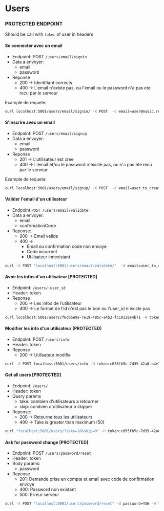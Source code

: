 # Users

### PROTECTED ENDPOINT

Should be call with `token` of user in headers

#### Se connecter avec un email

* Endpoint: POST `/users/email/signin`
* Data a envoyer:
    * email
    * password
* Reponse
    * 200 -> Identifiant corrects
    * 400 -> L'email n'existe pas, ou l'email ou le password n'a pas ete recu par le serveur

Example de requete:

```bash
curl localhost:5001/users/email/signin/ -X POST  -d email=user@music.room -d password=123
```

#### S'inscrire avec un email

* Endpoint: POST `/users/email/signup`
* Data a envoyer:
    * email
    * password
* Reponse
    * 201 -> L'utilisateur est cree
    * 400 -> L'email et/ou le password n'existe pas, ou n'a pas ete recu par le serveur

Example de requete:

```bash
curl localhost:5001/users/email/signup/ -X POST  -d email=user_to_create@music.room -d password=123
```

#### Valider l'email d'un utilisateur

* Endpoint `POST /users/email/validate`
* Data a envoyer:
    * email
    * confirmationCode
* Reponse:
    * 200 -> Email valide
    * 400 ->
        * Email ou confirmation code non envoye
        * Code incorrect
        * Utilisateur innexistant

```bash
curl -X POST "localhost:5001/users/email/validate/"  -d email=user_to_create@music.room -d confirmationCode=4242
```

#### Avoir les infos d'un utilisateur [PROTECTED]

* Endpoint: `/users/:user_id`
* Header: token
* Reponse
    * 200 -> Les infos de l'utilisateur
    * 400 -> Le format de l'id n'est pas le bon ou l'user_id n'existe pas


```bash
curl localhost:5001/users/f6cb6e9e-7e19-485c-a4b2-fc10128e4b71 -H token:c055fb5c-7d35-42a8-b4e7-a20a706d999b
```

#### Modifier les info d'un utilisateur [PROTECTED]

* Endpoint: POST `/users/info`
* Header: token
* Reponse
  * 200 -> Utilisateur modifie


```bash
curl -X POST localhost:5001/users/info -H token:c055fb5c-7d35-42a8-b4e7-a20a706d999b -d email=test@email.com 
```


#### Get all users [PROTECTED]

* Endpoint: `/users/`
* Header: token
* Query params
    * take: combien d'utilisateurs a retourner
    * skip: combien d'utilisateur a skipper
* Reponse:
    * 200 -> Retourne tous les utilisateurs
    * 400 -> Take is greater than maximum (50)

```bash
curl "localhost:5001/users/?take=20&skip=0" -H token:c055fb5c-7d35-42a8-b4e7-a20a706d999b
```

#### Ask for password change [PROTECTED]

* Endpoint: POST `/users/password/reset`
* Header: token
* Body params:
    * password
* Reponse
    * 201: Demande prise en compte et email avec code de confirmation envoye
    * 400: Password non existant
    * 500: Erreur serveur

```bash
curl -X POST "localhost:5001/users/password/reset" -d password=456 -H token:c055fb5c-7d35-42a8-b4e7-a20a706d999b
```
